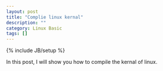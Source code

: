```yaml
---
layout: post
title: "Complie linux kernal"
description: ""
category: Linux Basic 
tags: []
---
```

{% include JB/setup %}


In this post, I will show you how to compile the kernal of linux.